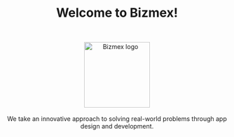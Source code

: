 <h1 align="center">Welcome to Bizmex!</h1>
<br/>
<p align="center">
  <img  width="150" height="150" src="https://user-images.githubusercontent.com/110770780/184141883-4ede879a-f695-4da9-96f6-b5c79b8bfd2c.png" alt="Bizmex logo">
  <br/><br/>
    We take an innovative approach to solving real-world problems through app design and development.
  <br/><br/>
</p>
